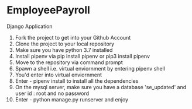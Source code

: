 # EmployeePayroll


Django Application 

1. Fork the project to get into your Github Account
2. Clone the project to your local repository
3. Make sure you have python 3.7 installed 
4. Install pipenv via pip install pipenv or pip3 install pipenv
5. Move to the repository via command prompt
6. Spawn a shell i.e. virtual enviornment by entering pipenv shell
7. You'd enter into virtual enviornment 
8. Enter - pipenv install to install all the dependencies 
9. On the mysql server, make sure you have a database 'se_updated' and user id : root and no password
10. Enter - python manage.py runserver and enjoy
